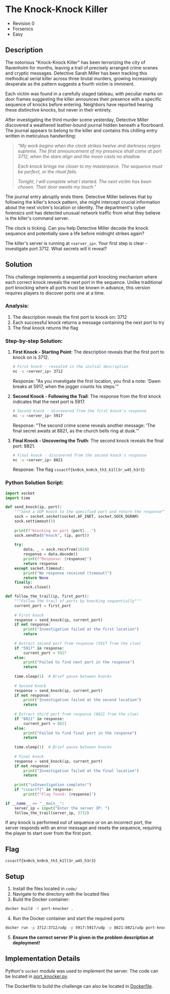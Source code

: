 # The Knock-Knock Killer

* Revision 0
* Forsenics
* Easy

## Description

The notorious "Knock-Knock Killer" has been terrorizing the city of Ravenholm for months, leaving a trail of precisely arranged crime scenes and cryptic messages. Detective Sarah Miller has been tracking this methodical serial killer across three brutal murders, growing increasingly desperate as the pattern suggests a fourth victim is imminent.

Each victim was found in a carefully staged tableau, with peculiar marks on door frames suggesting the killer announces their presence with a specific sequence of knocks before entering. Neighbors have reported hearing these distinctive knocks, but never in their entirety.

After investigating the third murder scene yesterday, Detective Miller discovered a weathered leather-bound journal hidden beneath a floorboard. The journal appears to belong to the killer and contains this chilling entry written in meticulous handwriting:

> *"My work begins when the clock strikes twelve and darkness reigns supreme. The first announcement of my presence shall come at port 3712, when the stars align and the moon casts no shadow.*
> 
> *Each knock brings me closer to my masterpiece. The sequence must be perfect, or the ritual fails.*
> 
> *Tonight, I will complete what I started. The next victim has been chosen. Their door awaits my touch."*

The journal entry abruptly ends there. Detective Miller believes that by following the killer's knock pattern, she might intercept crucial information about the next victim's location or identity. The department's cyber forensics unit has detected unusual network traffic from what they believe is the killer's command server.

The clock is ticking. Can you help Detective Miller decode the knock sequence and potentially save a life before midnight strikes again?

The killer's server is running at `<server_ip>`. Your first step is clear - investigate port 3712. What secrets will it reveal?

## Solution

This challenge implements a sequential port knocking mechanism where each correct knock reveals the next port in the sequence. Unlike traditional port knocking where all ports must be known in advance, this version requires players to discover ports one at a time.

### Analysis:
1. The description reveals the first port to knock on: 3712
2. Each successful knock returns a message containing the next port to try
3. The final knock returns the flag

### Step-by-step Solution:

1. **First Knock - Starting Point**:
   The description reveals that the first port to knock on is 3712.

   ```bash
   # First knock - revealed in the initial description
   nc -u <server_ip> 3712
   ```
   
   Response: "As you investigate the first location, you find a note: 'Dawn breaks at 5917, when the jogger counts his steps.'"

2. **Second Knock - Following the Trail**:
   The response from the first knock indicates that the next port is 5917.

   ```bash
   # Second knock - discovered from the first knock's response
   nc -u <server_ip> 5917
   ```
   
   Response: "The second crime scene reveals another message: 'The final secret awaits at 8821, as the church bells ring at dusk.'"

3. **Final Knock - Uncovering the Truth**:
   The second knock reveals the final port: 8821.

   ```bash
   # Final knock - discovered from the second knock's response
   nc -u <server_ip> 8821
   ```
   
   Response: The flag `cssactf{kn0ck_kn0ck_th3_k1ll3r_w45_h3r3}`

### Python Solution Script:
```python
import socket
import time

def send_knock(ip, port):
    """Send a UDP knock to the specified port and return the response"""
    sock = socket.socket(socket.AF_INET, socket.SOCK_DGRAM)
    sock.settimeout(5)
    
    print(f"Knocking on port {port}...")
    sock.sendto(b"knock", (ip, port))
    
    try:
        data, _ = sock.recvfrom(1024)
        response = data.decode()
        print(f"Response: {response}")
        return response
    except socket.timeout:
        print("No response received (timeout)")
        return None
    finally:
        sock.close()

def follow_the_trail(ip, first_port):
    """Follow the trail of ports by knocking sequentially"""
    current_port = first_port
    
    # First knock
    response = send_knock(ip, current_port)
    if not response:
        print("Investigation failed at the first location")
        return
    
    # Extract second port from response (5917 from the clue)
    if "5917" in response:
        current_port = 5917
    else:
        print("Failed to find next port in the response")
        return
    
    time.sleep(1)  # Brief pause between knocks
    
    # Second knock
    response = send_knock(ip, current_port)
    if not response:
        print("Investigation failed at the second location")
        return
    
    # Extract third port from response (8821 from the clue)
    if "8821" in response:
        current_port = 8821
    else:
        print("Failed to find final port in the response")
        return
    
    time.sleep(1)  # Brief pause between knocks
    
    # Final knock
    response = send_knock(ip, current_port)
    if not response:
        print("Investigation failed at the final location")
        return
    
    print("\nInvestigation complete!")
    if "cssactf{" in response:
        print(f"Flag found: {response}")

if __name__ == "__main__":
    server_ip = input("Enter the server IP: ")
    follow_the_trail(server_ip, 3712)
```

If any knock is performed out of sequence or on an incorrect port, the server responds with an error message and resets the sequence, requiring the player to start over from the first port.

## Flag

`cssactf{kn0ck_kn0ck_th3_k1ll3r_w45_h3r3}`

## Setup

1. Install the files located in `code/`
2. Navigate to the directory with the located files
3. Build the Docker container:
```bash
docker build -t port-knocker .
```
4. Run the Docker container and start the required ports
```bash
docker run -p 3712:3712/udp -p 5917:5917/udp -p 8821:8821/udp port-knocker
```
5. **Ensure the correct server IP is given in the problem description at deployment!**

## Implementation Details

Python's `socket` module was used to implement the server. The code can be located in [port_knocker.py](./code/port_knocker.py).

The Dockerfile to build the challenge can also be located in [Dockerfile](./code/Dockerfile).